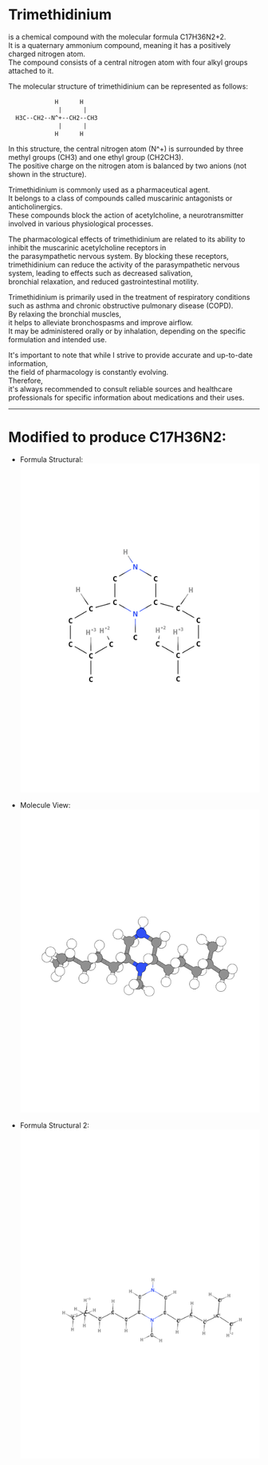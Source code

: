 # Trimethidinium   
   is a chemical compound with the molecular formula C17H36N2+2.   
    It is a quaternary ammonium compound, meaning it has a positively charged nitrogen atom.    
     The compound consists of a central nitrogen atom with four alkyl groups attached to it.   
 
The molecular structure of trimethidinium can be represented as follows:    
     
                 H      H   
                  |      |    
      H3C--CH2--N^+--CH2--CH3     
                  |      |    
                 H      H    
    
In this structure, the central nitrogen atom (N^+) is surrounded by three methyl groups (CH3) and one ethyl group (CH2CH3).     
 The positive charge on the nitrogen atom is balanced by two anions (not shown in the structure).   

Trimethidinium is commonly used as a pharmaceutical agent.  
 It belongs to a class of compounds called muscarinic antagonists or anticholinergics.    
  These compounds block the action of acetylcholine, a neurotransmitter involved in various physiological processes.   

The pharmacological effects of trimethidinium are related to its ability to inhibit the muscarinic acetylcholine receptors in   
 the parasympathetic nervous system. By blocking these receptors,   
  trimethidinium can reduce the activity of the parasympathetic nervous system, leading to effects such as decreased salivation,    
   bronchial relaxation, and reduced gastrointestinal motility.   

Trimethidinium is primarily used in the treatment of respiratory conditions such as asthma and chronic obstructive pulmonary disease (COPD).     
 By relaxing the bronchial muscles,     
  it helps to alleviate bronchospasms and improve airflow.     
   It may be administered orally or by inhalation, depending on the specific formulation and intended use.   
   
It's important to note that while I strive to provide accurate and up-to-date information,    
 the field of pharmacology is constantly evolving.    
  Therefore,    
   it's always recommended to consult reliable sources and healthcare professionals for specific information about medications and their uses.    

----------------------
# Modified to produce C17H36N2:
- Formula Structural:   
![img](/assets/docs/synthesis/substances/formulas/syn/5/imgs/MolView%20(structural%20formula)2.png)  

- Molecule View:   
![img](/assets/docs/synthesis/substances/formulas/syn/5/imgs/MolView%20(model)2.png) 

- Formula Structural 2:   
![img](/assets/docs/synthesis/substances/formulas/syn/5/imgs/MolView%20(structural%20formula)3.png)  
